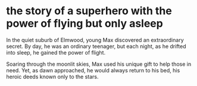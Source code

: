 # the story of a superhero with the power of flying but only asleep


In the quiet suburb of Elmwood, young Max discovered an extraordinary secret. By day, he was an ordinary teenager, but each night, as he drifted into sleep, he gained the power of flight.

Soaring through the moonlit skies, Max used his unique gift to help those in need. Yet, as dawn approached, he would always return to his bed, his heroic deeds known only to the stars.

